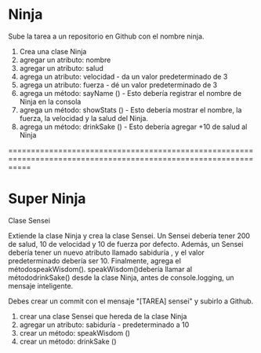 # Ninja

Sube la tarea a un repositorio en Github con el nombre ninja. 

1. Crea una clase Ninja
2. agregar un atributo: nombre
3. agregar un atributo: salud
4. agrega un atributo: velocidad - da un valor predeterminado de 3
5. agrega un atributo: fuerza - dé un valor predeterminado de 3
6. agrega un método: sayName () - Esto debería registrar el nombre de Ninja en la consola
7. agrega un método: showStats () - Esto debería mostrar el nombre, la fuerza, la velocidad y la salud del Ninja.
8. agrega un método: drinkSake () - Esto debería agregar +10 de salud al Ninja

=================================================================================================================

# Super Ninja

Clase Sensei

Extiende la clase Ninja y crea la clase Sensei. Un Sensei debería tener 200 de salud, 10 de velocidad y 10 de fuerza por defecto. Además, un Sensei debería tener un nuevo atributo llamado sabiduría , y el valor predeterminado debería ser 10. Finalmente, agrega el métodospeakWisdom(). speakWisdom()debería llamar al métododrinkSake() desde la clase Ninja, antes de console.logging, un mensaje inteligente.

Debes crear un commit con el mensaje "[TAREA] sensei" y subirlo a Github.

1. crear una clase Sensei que hereda de la clase Ninja
2. agregar un atributo: sabiduría - predeterminado a 10
3. crear un método: speakWisdom ()
4. crear un método: drinkSake ()
